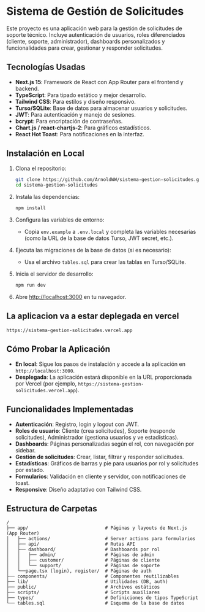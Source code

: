 # Sistema de Gestión de Solicitudes

Este proyecto es una aplicación web para la gestión de solicitudes de soporte
técnico. Incluye autenticación de usuarios, roles diferenciados (cliente,
soporte, administrador), dashboards personalizados y funcionalidades para crear,
gestionar y responder solicitudes.

## Tecnologías Usadas

- **Next.js 15**: Framework de React con App Router para el frontend y backend.
- **TypeScript**: Para tipado estático y mejor desarrollo.
- **Tailwind CSS**: Para estilos y diseño responsivo.
- **Turso/SQLite**: Base de datos para almacenar usuarios y solicitudes.
- **JWT**: Para autenticación y manejo de sesiones.
- **bcrypt**: Para encriptación de contraseñas.
- **Chart.js / react-chartjs-2**: Para gráficos estadísticos.
- **React Hot Toast**: Para notificaciones en la interfaz.

## Instalación en Local

1. Clona el repositorio:

   ```bash
   git clone https://github.com/ArnoldWW/sistema-gestion-solicitudes.git
   cd sistema-gestion-solicitudes
   ```

2. Instala las dependencias:

   ```bash
   npm install
   ```

3. Configura las variables de entorno:

   - Copia `env.example` a `.env.local` y completa las variables necesarias
     (como la URL de la base de datos Turso, JWT secret, etc.).

4. Ejecuta las migraciones de la base de datos (si es necesario):

   - Usa el archivo `tables.sql` para crear las tablas en Turso/SQLite.

5. Inicia el servidor de desarrollo:

   ```bash
   npm run dev
   ```

6. Abre [http://localhost:3000](http://localhost:3000) en tu navegador.

## La aplicacion va a estar deplegada en vercel

`https://sistema-gestion-solicitudes.vercel.app`

## Cómo Probar la Aplicación

- **En local**: Sigue los pasos de instalación y accede a la aplicación en
  `http://localhost:3000`.
- **Desplegada**: La aplicación estará disponible en la URL proporcionada por
  Vercel (por ejemplo, `https://sistema-gestion-solicitudes.vercel.app`).

## Funcionalidades Implementadas

- **Autenticación**: Registro, login y logout con JWT.
- **Roles de usuario**: Cliente (crea solicitudes), Soporte (responde
  solicitudes), Administrador (gestiona usuarios y ve estadísticas).
- **Dashboards**: Páginas personalizadas según el rol, con navegación por
  sidebar.
- **Gestión de solicitudes**: Crear, listar, filtrar y responder solicitudes.
- **Estadísticas**: Gráficos de barras y pie para usuarios por rol y solicitudes
  por estado.
- **Formularios**: Validación en cliente y servidor, con notificaciones de
  toast.
- **Responsive**: Diseño adaptativo con Tailwind CSS.

## Estructura de Carpetas

```
/
├── app/                            # Páginas y layouts de Next.js (App Router)
│   ├── actions/                    # Server actions para formularios
│   ├── api/                        # Rutas API
│   ├── dashboard/                  # Dashboards por rol
│   │   ├── admin/                  # Páginas de admin
│   │   ├── customer/               # Páginas de cliente
│   │   └── support/                # Páginas de soporte
│   └──page.tsx (login), register/  # Páginas de auth
├── components/                     # Componentes reutilizables
├── lib/                            # Utilidades (DB, auth)
├── public/                         # Archivos estáticos
├── scripts/                        # Scripts auxiliares
├── types/                          # Definiciones de tipos TypeScript
└── tables.sql                      # Esquema de la base de datos
```
